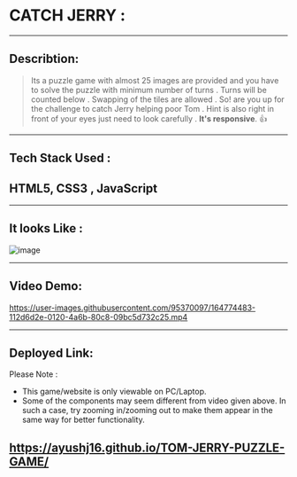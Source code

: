 # CATCH JERRY :
---
## Describtion:
> Its a puzzle game with almost 25 images are provided and you have to solve the puzzle with minimum number of turns . Turns will be counted below . Swapping of the tiles are allowed . 
> So! are you up for the challenge to catch Jerry helping poor Tom .
> Hint is also right in front of your eyes just need to look carefully . **It's responsive**.
👍 
---
## Tech Stack Used :
HTML5, CSS3 , JavaScript
---
---
## It looks Like :
![image](https://user-images.githubusercontent.com/95370097/164773838-a26dd926-8e08-4c47-aa0d-b5fdccdc02a5.png)


---
## Video Demo:


https://user-images.githubusercontent.com/95370097/164774483-112d6d2e-0120-4a6b-80c8-09bc5d732c25.mp4




---

## Deployed Link:
Please Note : 
- This game/website is only viewable on PC/Laptop.
- Some of the components may seem different from video given above.
  In such a case, try zooming in/zooming out to make them appear in the same way for better functionality.
  
  
https://ayushj16.github.io/TOM-JERRY-PUZZLE-GAME/
---
